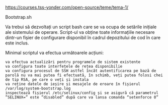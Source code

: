 https://courses.tss-yonder.com/open-source/teme/tema-1/

Bootstrap.sh

Va trebui să dezvoltați un script bash care se va ocupa de setările inițiale ale sistemului de operare. Script-ul va obține toate informațiile necesare dintr-un fișier de configurare disponibil în cadrul depozitului de cod în care este inclus.

Minimal scriptul va efectua următoarele acțiuni:

    va efectua actualizări pentru programele de sistem existente
    va configura toate interfețele de rețea disponibilie
    va configura procesul de SSH astfel încât autentificarea pe bază de parolă nu va mai putea fi efectuată, în schimb, veți putea folosi chei de tip RSA, pe care o veți și instala
    va reține datele de ieșire și mesajele de eroare în fișierul /var/log/system-bootstrap.log
    inspectează fișierul /etc/selinux/config și se asigură că parametrul ”SELINUX=” este ”disabled” după care va lansa comanda “setenforce 0”

